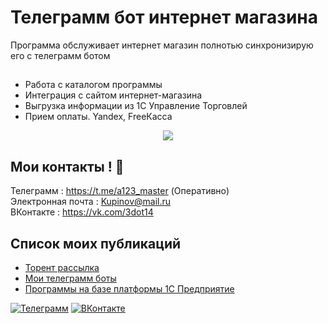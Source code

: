 ﻿# Телеграмм бот интернет магазина

Программа обслуживает интернет магазин полнотью синхронизирую его с телеграмм ботом


## 




 - Работа с каталогом программы
 - Интеграция с сайтом интернет-магазина
 - Выгрузка информации из 1С Управление Торговлей
 - Прием оплаты. Yandex, FreeКасса

<div id="header" align="center">
  <img src="https://i.ibb.co/F0P4QvT/18029669-1638549036.jpg" />
</div>

## Мои контакты ! 👋


Телеграмм           :  https://t.me/a123_master   (Оперативно)  <BR>
Электронная почта   :  Kupinov@mail.ru  <BR>
ВКонтакте           :  https://vk.com/3dot14  <BR>


## Список моих публикаций 

 - [Торент рассылка](https://github.com/Izofen/torrent)
 - [Мои телеграмм боты](https://github.com/Izofen/my_bots)
 - [Программы на базе платформы 1С Предприятие](https://github.com/Izofen/my_1C)


[![Телеграмм](https://img.shields.io/badge/%D0%A2%D0%B5%D0%BB%D0%B5%D0%B3%D1%80%D0%B0%D0%BC%D0%BC-%234682B4?style=for-the-badge&logo=telegram&logoColor=#FFFF00&label=&labelColor=&color=)](https://t.me/a123_master)
[![ВКонтакте](https://img.shields.io/badge/%D0%92%D0%9A%D0%BE%D0%BD%D1%82%D0%B0%D0%BA%D1%82%D0%B5-%23008000?style=for-the-badge&logo=telegram&logoColor=#FFFF00&label=&labelColor=&color=)](https://vk.com/3dot14)

